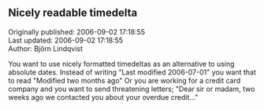 ## Nicely readable timedelta  
Originally published: 2006-09-02 17:18:55  
Last updated: 2006-09-02 17:18:55  
Author: Björn Lindqvist  
  
You want to use nicely formatted timedeltas as an alternative to using absolute dates. Instead of writing "Last modified 2006-07-01" you want that to read "Modified two months ago" Or you are working for a credit card company and you want to send threatening letters; "Dear sir or madam, two weeks ago we contacted you about your overdue credit..."